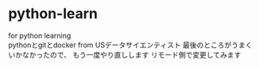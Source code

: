 # python-learn
for python learning  
pythonとgitとdocker from USデータサイエンティスト
最後のところがうまくいかなかったので、
もう一度やり直しします
リモード側で変更してみます
